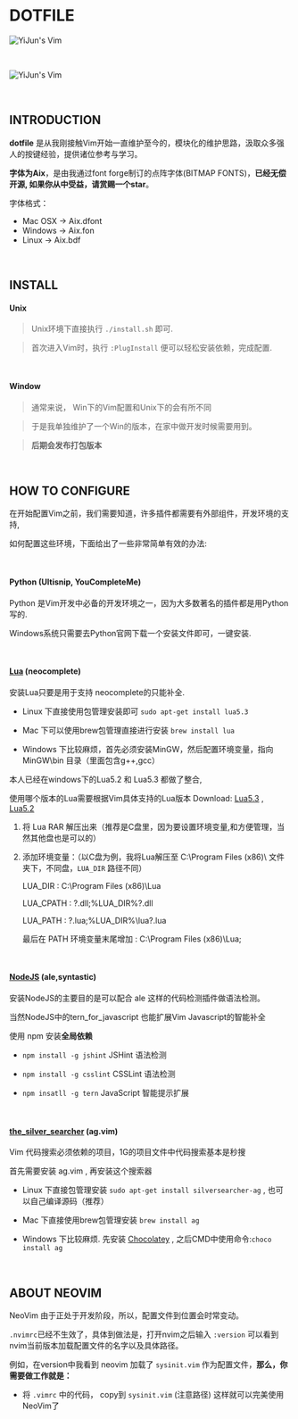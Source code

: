 # DOTFILE

![YiJun's Vim](http://7j1zwt.com1.z0.glb.clouddn.com/%E5%B1%8F%E5%B9%95%E5%BF%AB%E7%85%A7%202017-01-06%20%E4%B8%8B%E5%8D%882.56.19.png)

<br>

![YiJun's Vim](http://7j1zwt.com1.z0.glb.clouddn.com/2017-06-20_081950.png)

<br>

## INTRODUCTION

**dotfile** 是从我刚接触Vim开始一直维护至今的，模块化的维护思路，汲取众多强人的按键经验，提供诸位参考与学习。

**字体为Aix**，是由我通过font forge制订的点阵字体(BITMAP FONTS)，**已经无偿开源, 如果你从中受益，请赏赐一个star**。

字体格式：

* Mac OSX -> Aix.dfont
* Windows -> Aix.fon
* Linux -> Aix.bdf


<br>


## INSTALL

#### Unix

> Unix环境下直接执行 ``./install.sh`` 即可. 

> 首次进入Vim时，执行 ``:PlugInstall`` 便可以轻松安装依赖，完成配置.

<br>

#### Window 

> 通常来说， Win下的Vim配置和Unix下的会有所不同

> 于是我单独维护了一个Win的版本，在家中做开发时候需要用到。

> **后期会发布打包版本**





<br>

## HOW TO CONFIGURE

在开始配置Vim之前，我们需要知道，许多插件都需要有外部组件，开发环境的支持,

如何配置这些环境，下面给出了一些非常简单有效的办法:

<br>

#### Python (Ultisnip, YouCompleteMe)

Python 是Vim开发中必备的开发环境之一，因为大多数著名的插件都是用Python写的.

Windows系统只需要去Python官网下载一个安装文件即可，一键安装.

<br>


#### [Lua](http://lua.org) (neocomplete)

安装Lua只要是用于支持 neocomplete的只能补全.

- Linux 下直接使用包管理安装即可 ``sudo apt-get install lua5.3``

- Mac 下可以使用brew包管理直接进行安装 ``brew install lua``

- Windows 下比较麻烦，首先必须安装MinGW，然后配置环境变量，指向MinGW\bin 目录（里面包含g++,gcc）

本人已经在windows下的Lua5.2 和 Lua5.3 都做了整合,

使用哪个版本的Lua需要根据Vim具体支持的Lua版本 Download: [Lua5.3](http://pan.baidu.com/s/1eQB6I2m) , [Lua5.2](http://pan.baidu.com/s/1eQrnRJs)

1. 将 Lua RAR 解压出来（推荐是C盘里，因为要设置环境变量,和方便管理，当然其他盘也是可以的）

2. 添加环境变量：（以C盘为例，我将Lua解压至 C:\Program Files (x86)\ 文件夹下，不同盘，``LUA_DIR`` 路径不同）

   LUA_DIR : C:\Program Files (x86)\Lua

   LUA_CPATH : ?.dll;%LUA_DIR%\?.dll

   LUA_PATH : ?.lua;%LUA_DIR%\lua\?.lua

   最后在 PATH 环境变量末尾增加 : C:\Program Files (x86)\Lua;

<br>


#### [NodeJS](http://nodejs.org) (ale,syntastic)

安装NodeJS的主要目的是可以配合 ale 这样的代码检测插件做语法检测。

当然NodeJS中的tern_for_javascript 也能扩展Vim Javascript的智能补全

使用 npm 安装**全局依赖**

- ``npm install -g jshint``   JSHint 语法检测

- ``npm install -g csslint``  CSSLint 语法检测

- ``npm insatll -g tern``     JavaScript 智能提示扩展


<br>


#### [the\_silver\_searcher](https://github.com/ggreer/the_silver_searcher) (ag.vim)

Vim 代码搜索必须依赖的项目，1G的项目文件中代码搜索基本是秒搜

首先需要安装 ag.vim , 再安装这个搜索器

- Linux 下直接包管理安装 ``sudo apt-get install silversearcher-ag`` , 也可以自己编译源码（推荐）

- Mac  下直接使用brew包管理安装 ``brew install ag``

- Windows 下比较麻烦. 先安装 [Chocolatey](https://chocolatey.org) , 之后CMD中使用命令:``choco install ag``


<br>

## ABOUT NEOVIM

NeoVim 由于正处于开发阶段，所以，配置文件到位置会时常变动。

``.nvimrc``已经不生效了，具体到做法是，打开nvim之后输入 ``:version`` 可以看到nvim当前版本加载配置文件的名字以及具体路径。

例如，在version中我看到 neovim 加载了 ``sysinit.vim`` 作为配置文件，**那么，你需要做工作就是：**

 - 将 ``.vimrc`` 中的代码， copy到 ``sysinit.vim`` (注意路径) 这样就可以完美使用NeoVim了
